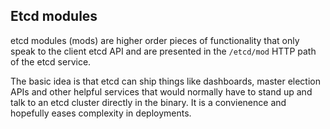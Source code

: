 ## Etcd modules

etcd modules (mods) are higher order pieces of functionality that only
speak to the client etcd API and are presented in the `/etcd/mod` HTTP path
of the etcd service.

The basic idea is that etcd can ship things like dashboards, master
election APIs and other helpful services that would normally have to
stand up and talk to an etcd cluster directly in the binary. It is a
convienence and hopefully eases complexity in deployments.
